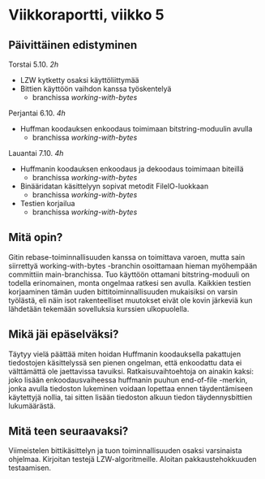 # Viikkoraportti, viikko 5

## Päivittäinen edistyminen
Torstai 5.10. *2h*
- LZW kytketty osaksi käyttöliittymää
- Bittien käyttöön vaihdon kanssa työskentelyä
    - branchissa *working-with-bytes*

Perjantai 6.10. *4h*
- Huffman koodauksen enkoodaus toimimaan bitstring-moduulin avulla
    - branchissa *working-with-bytes*

Lauantai 7.10. *4h*
- Huffmanin koodauksen enkoodaus ja dekoodaus toimimaan biteillä
    - branchissa *working-with-bytes*
- Binääridatan käsittelyyn sopivat metodit FileIO-luokkaan
    - branchissa *working-with-bytes*
- Testien korjailua
    - branchissa *working-with-bytes*

## Mitä opin?
Gitin rebase-toiminnallisuuden kanssa on toimittava varoen, mutta sain siirrettyä working-with-bytes -branchin osoittamaan hieman myöhempään committiin main-branchissa. Tuo käyttöön ottamani bitstring-moduuli on todella erinomainen, monta ongelmaa ratkesi sen avulla. Kaikkien testien korjaaminen tämän uuden bittitoiminnallisuuden mukaisiksi on varsin työlästä, eli näin isot rakenteelliset muutokset eivät ole kovin järkeviä kun lähdetään tekemään sovelluksia kurssien ulkopuolella.

## Mikä jäi epäselväksi?
Täytyy vielä päättää miten hoidan Huffmanin koodauksella pakattujen tiedostojen käsittelyssä sen pienen ongelman, että enkoodattu data ei välttämättä ole jaettavissa tavuiksi. Ratkaisuvaihtoehtoja on ainakin kaksi: joko lisään enkoodausvaiheessa huffmanin puuhun end-of-file -merkin, jonka avulla tiedoston lukeminen voidaan lopettaa ennen täydentämiseen käytettyjä nollia, tai sitten lisään tiedoston alkuun tiedon täydennysbittien lukumäärästä.

## Mitä teen seuraavaksi?
Viimeistelen bittikäsittelyn ja tuon toiminnallisuuden osaksi varsinaista ohjelmaa. Kirjoitan testejä LZW-algoritmeille. Aloitan pakkaustehokkuuden testaamisen.
